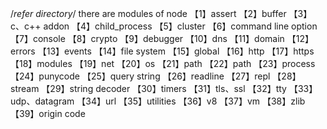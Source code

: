 /*refer directory*/
there are modules of node 
【1】assert
【2】buffer
【3】c、c++ addon
【4】child_process
【5】cluster
【6】command line option
【7】console
【8】crypto
【9】debugger
【10】dns
【11】domain
【12】errors
【13】events
【14】file system
【15】global
【16】http
【17】https
【18】modules
【19】net
【20】os
【21】path
【22】path
【23】process
【24】punycode
【25】query string
【26】readline
【27】repl
【28】stream
【29】string decoder
【30】timers
【31】tls、ssl
【32】tty
【33】udp、datagram
【34】url
【35】utilities
【36】v8
【37】vm
【38】zlib
【39】origin code